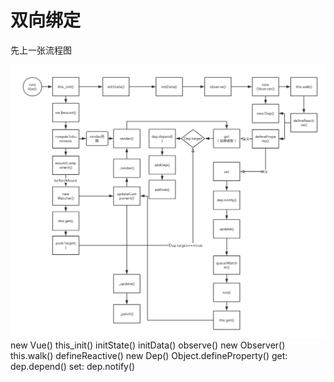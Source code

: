 # 双向绑定
先上一张流程图

![vue执行流程及双向绑定](vue执行流程及双向绑定.png)
new Vue()
this_init()
initState()
initData()
observe()
new Observer()
this.walk()
defineReactive()
new Dep() 
Object.defineProperty()
get:
dep.depend()
set:
dep.notify()
